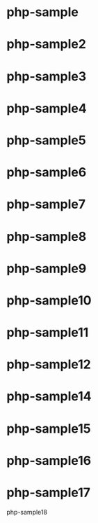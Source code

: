# php-sample
# php-sample2
# php-sample3
# php-sample4
# php-sample5
# php-sample6
# php-sample7
# php-sample8
# php-sample9
# php-sample10
# php-sample11
# php-sample12
# php-sample14
# php-sample15
# php-sample16
# php-sample17
php-sample18
